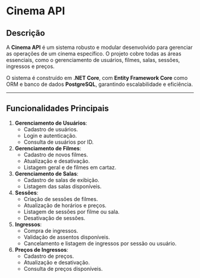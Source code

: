# Cinema API

## **Descrição**
A **Cinema API** é um sistema robusto e modular desenvolvido para gerenciar as operações de um cinema específico. O projeto cobre todas as áreas essenciais, como o gerenciamento de usuários, filmes, salas, sessões, ingressos e preços.

O sistema é construído em **.NET Core**, com **Entity Framework Core** como ORM e banco de dados **PostgreSQL**, garantindo escalabilidade e eficiência.

---

## **Funcionalidades Principais**
1. **Gerenciamento de Usuários**:
   - Cadastro de usuários.
   - Login e autenticação.
   - Consulta de usuários por ID.
2. **Gerenciamento de Filmes**:
   - Cadastro de novos filmes.
   - Atualização e desativação.
   - Listagem geral e de filmes em cartaz.
3. **Gerenciamento de Salas**:
   - Cadastro de salas de exibição.
   - Listagem das salas disponíveis.
4. **Sessões**:
   - Criação de sessões de filmes.
   - Atualização de horários e preços.
   - Listagem de sessões por filme ou sala.
   - Desativação de sessões.
5. **Ingressos**:
   - Compra de ingressos.
   - Validação de assentos disponíveis.
   - Cancelamento e listagem de ingressos por sessão ou usuário.
6. **Preços de Ingressos**:
   - Cadastro de preços.
   - Atualização e desativação.
   - Consulta de preços disponíveis.
